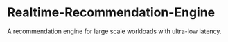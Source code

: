 # Realtime-Recommendation-Engine
A recommendation engine for large scale workloads with ultra-low latency.
